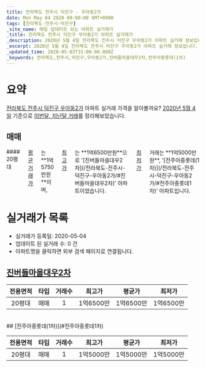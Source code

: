 ```yaml
---
title: 전라북도 전주시 덕진구 - 우아동2가
date: Mon May 04 2020 00:00:00 GMT+0900
tags: [전라북도-전주시-덕진구]
_site_name: 매일 업데이트 되는 아파트 실거래가
_title: 전라북도 전주시 덕진구 우아동2가 아파트 실거래가
_description: 2020년 5월 4일 전라북도 전주시 덕진구 우아동2가 아파트 실거래 정보입니다. 2건 아파트 정보가 있습니다.
_excerpt: 2020년 5월 4일 전라북도 전주시 덕진구 우아동2가 아파트 실거래 정보입니다. 2건 아파트 정보가 있습니다.
_updated_time: 2020-05-03T15:00:00.000Z
_keywords: 전라북도,전주시,덕진구,우아동2가,진버들마을대우2차,전주아중롯데(1차)
---
```





# 요약
<ins>전라북도 전주시 덕진구 우아동2가</ins> 아파트 실거래 가격을 알아볼까요? <ins>2020년 5월 4일</ins> 기준으로 <ins>이번달, 지난달 거래</ins>를 정리해보았습니다.

## 매매
<div class="container">
<div class="twelve columns" markdown="1">
#### 20평대
<ins>평균 거래가</ins>는 **1억5750만원**이며, <ins>최고가</ins>는 **1억6500만원**으로 '[진버들마을대우2차](/전라북도-전주시-덕진구-우아동2가/#진버들마을대우2차)' 아파트이었습니다. <ins>최저가</ins> 거래는 **1억5000만원**, '[전주아중롯데(1차)](/전라북도-전주시-덕진구-우아동2가/#전주아중롯데1차)' 아파트입니다.
</div>
</div>



# 실거래가 목록
- 실거래가 등록일: 2020-05-04
- 업데이트 된 실거래 수: 0 건
- 아파트명을 클릭하면 외부 검색 페이지로 연결됩니다.

## [진버들마을대우2차](#진버들마을대우2차)

|전용면적|타입|거래수|최고가|평균가|최저가|
|:---:|:---:|:---:|:---:|:---:|:---:|
|20평대|<span class="deal-type-1">매매</span>|1|1억6500만|1억6500만|1억6500만|

<br/>
## [전주아중롯데(1차)](#전주아중롯데1차)

|전용면적|타입|거래수|최고가|평균가|최저가|
|:---:|:---:|:---:|:---:|:---:|:---:|
|20평대|<span class="deal-type-1">매매</span>|1|1억5000만|1억5000만|1억5000만|

<br/>



